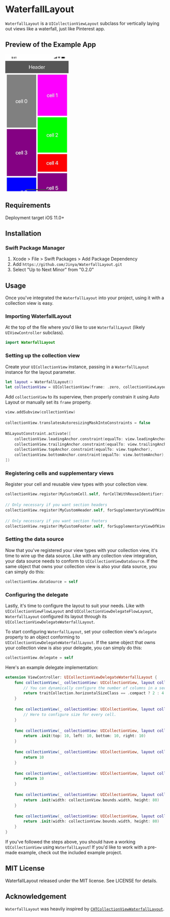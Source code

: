 # WaterfallLayout

`WaterfallLayout` is a `UICollectionViewLayout` subclass for vertically laying out views like a waterfall, just like Pinterest app.

## Preview of the Example App

<div align="left">
    <img src="./preview.jpg" alt="Preview" width="200">
</div>

## Requirements

Deployment target iOS 11.0+

## Installation

### Swift Package Manager

1. Xcode >  File > Swift Packages > Add Package Dependency
2. Add `https://github.com/Jinya/WaterfallLayout.git`
3. Select "Up to Next Minor" from "0.2.0"

## Usage

Once you've integrated the `WaterfallLayout` into your project, using it with a collection view is easy.

### Importing WaterfallLayout

At the top of the file where you'd like to use `WaterfallLayout` (likely `UIViewController` subclass).

```swift
import WaterfallLayout
```

### Setting up the collection view

Create your `UICollectionView` instance, passing in a `WaterfallLayout` instance for the layout parameter.

```swift
let layout = WaterfallLayout()
let collectionView = UICollectionView(frame: .zero, collectionViewLayout: layout)
```

Add `collectionView` to its superview, then properly constrain it using Auto Layout or manually set its `frame` property.

```swift
view.addSubview(collectionView)

collectionView.translatesAutoresizingMaskIntoConstraints = false

NSLayoutConstraint.activate([
    collectionView.leadingAnchor.constraint(equalTo: view.leadingAnchor),
    collectionView.trailingAnchor.constraint(equalTo: view.trailingAnchor),
    collectionView.topAnchor.constraint(equalTo: view.topAnchor),
    collectionView.bottomAnchor.constraint(equalTo: view.bottomAnchor),
])
```

### Registering cells and supplementary views

Register your cell and reusable view types with your collection view.

```swift
collectionView.register(MyCustomCell.self, forCellWithReuseIdentifier: "MyCustomCellReuseIdentifier")

// Only necessary if you want section headers
collectionView.register(MyCustomHeader.self, forSupplementaryViewOfKind: UICollectionView.SupplementaryViewKind.sectionHeader, withReuseIdentifier: "MyCustomHeaderReuseIdentifier")

// Only necessary if you want section footers
collectionView.register(MyCustomFooter.self, forSupplementaryViewOfKind: UICollectionView.SupplementaryViewKind.sectionFooter, withReuseIdentifier: "MyCustomFooterReuseIdentifier")
```

### Setting the data source

Now that you've registered your view types with your collection view, it's time to wire up the data source. Like with any collection view integration, your data source needs to conform to `UICollectionViewDataSource`. If the same object that owns your collection view is also your data source, you can simply do this:

```swift
collectionView.dataSource = self
```

### Configuring the delegate

Lastly, it's time to configure the layout to suit your needs. Like with `UICollectionViewFlowLayout` and `UICollectionViewDelegateFlowLayout`, `WaterfallLayout` configured its layout through its `UICollectionViewDelegateWaterfallLayout`.

To start configuring `WaterfallLayout`, set your collection view's `delegate` property to an object conforming to `UICollectionViewDelegateWaterfallLayout`. If the same object that owns your collection view is also your delegate, you can simply do this:

```swift
collectionView.delegate = self
```

Here's an example delegate implementation:

```swift
extension ViewController: UICollectionViewDelegateWaterfallLayout {
    func collectionView(_ collectionView: UICollectionView, layout collectionViewLayout: UICollectionViewLayout, numberOfColumnsInSection section: Int) -> Int {
        // You can dynamically configure the number of columns in a section here, e.g., depending on the horizontal size of the collection view.
        return traitCollection.horizontalSizeClass == .compact ? 2 : 4
    }

    func collectionView(_ collectionView: UICollectionView, layout collectionViewLayout: UICollectionViewLayout, sizeForItemAt indexPath: IndexPath) -> CGSize {
        // Here to configure size for every cell.
    }

    func collectionView(_ collectionView: UICollectionView, layout collectionViewLayout: UICollectionViewLayout, insetForSectionAt section: Int) -> UIEdgeInsets {
        return .init(top: 10, left: 10, bottom: 10, right: 10)
    }

    func collectionView(_ collectionView: UICollectionView, layout collectionViewLayout: UICollectionViewLayout, minimumColumnSpacingForSectionAt section: Int) -> CGFloat {
        return 10
    }

    func collectionView(_ collectionView: UICollectionView, layout collectionViewLayout: UICollectionViewLayout, minimumInteritemSpacingForSectionAt section: Int) -> CGFloat {
        return 10
    }

    func collectionView(_ collectionView: UICollectionView, layout collectionViewLayout: UICollectionViewLayout, referenceSizeForHeaderInSection section: Int) -> CGSize {
        return .init(width: collectionView.bounds.width, height: 80)
    }

    func collectionView(_ collectionView: UICollectionView, layout collectionViewLayout: UICollectionViewLayout, referenceSizeForFooterInSection section: Int) -> CGSize {
        return .init(width: collectionView.bounds.width, height: 80)
    }
}
```

If you've followed the steps above, you should have a working `UICollectionView` using `WaterfallLayout`! If you'd like to work with a pre-made example, check out the included example project.

## MIT License

WaterfallLayout released under the MIT license. See LICENSE for details.

## Acknowledgement

`WaterfallLayout` was heavily inspired by [`CHTCollectionViewWaterfallLayout`](https://github.com/chiahsien/CHTCollectionViewWaterfallLayout.git).
